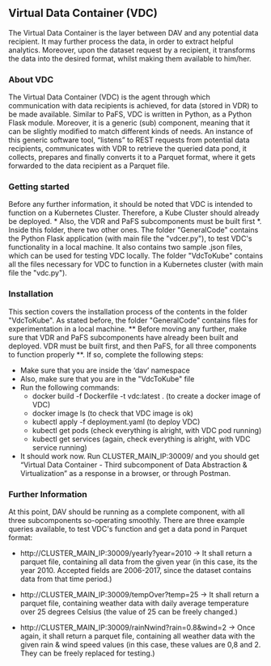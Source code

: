 ## Virtual Data Container (VDC)
The Virtual Data Container is the layer between DAV and any potential data recipient. It may further process the data, in order to extract helpful analytics. Moreover, upon the dataset request by a recipient, it transforms the data into the desired format, whilst making them available to him/her.

### About VDC
The Virtual Data Container (VDC) is the agent through which communication with data recipients is achieved, for data (stored in VDR) to be made available. Similar to PaFS, VDC is written in Python, as a Python Flask module. Moreover, it is a generic (sub) component, meaning that it can be slightly modified to match different kinds of needs. An instance of this generic software tool, “listens” to REST requests from potential data recipients, communicates with VDR to retrieve the queried data pond, it collects, prepares and finally converts it to a Parquet format, where it gets forwarded to the data recipient as a Parquet file.

### Getting started
Before any further information, it should be noted that VDC is intended to function on a Kubernetes Cluster. Therefore, a Kube Cluster should already be deployed. * Also, the VDR and PaFS subcomponents must be built first *. Inside this folder, there two other ones. The folder "GeneralCode" contains the Python Flask application (with main file the "vdcer.py"), to test VDC's functionality in a local machine. It also contains two sample .json files, which can be used for testing VDC locally. The folder "VdcToKube" contains all the files necessary for VDC to function in a Kubernetes cluster (with main file the "vdc.py").

### Installation
This section covers the installation process of the contents in the folder "VdcToKube". As stated before, the folder "GeneralCode" contains files for experimentation in a local machine. ** Before moving any further, make sure that VDR and PaFS subcomponents have already been built and deployed. VDR must be built first, and then PaFS, for all three components to function properly **. If so, complete the following steps:
- Make sure that you are inside the ‘dav’ namespace
- Also, make sure that you are in the "VdcToKube" file
- Run the following commands:
    - docker build -f Dockerfile -t vdc:latest .  (to create a docker image of VDC)
    - docker image ls  (to check that VDC image is ok)
    - kubectl apply -f deployment.yaml  (to deploy VDC)
    - kubectl get pods  (check everything is alright, with VDC pod running)
    - kubectl get services  (again, check everything is alright, with VDC service running)
- It should work now. Run CLUSTER_MAIN_IP:30009/ and you should get “Virtual Data Container - Third subcomponent of Data Abstraction & Virtualization” as a response in a browser, or through Postman.

### Further Information
At this point, DAV should be running as a complete component, with all three subcomponents so-operating smoothly. There are three example queries available, to test VDC's function and get a data pond in Parquet format:
- http://CLUSTER_MAIN_IP:30009/yearly?year=2010 -> It shall return a parquet file, containing all data from the given year (in this case, its the year 2010. Accepted fields are 2006-2017, since the dataset contains data from that time period.)

- http://CLUSTER_MAIN_IP:30009/tempOver?temp=25 -> It shall return a parquet file, containing weather data with daily average temperature over 25 degrees Celsius (the value of 25 can be freely changed.)

- http://CLUSTER_MAIN_IP:30009/rainNwind?rain=0.8&wind=2 -> Once again, it shall return a parquet file, containing all weather data with the given rain & wind speed values (in this case, these values are 0,8 and 2. They can be freely replaced for testing.)

